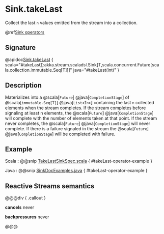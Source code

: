 # Sink.takeLast

Collect the last `n` values emitted from the stream into a collection.

@ref[Sink operators](../index.md#sink-operators)

## Signature

@apidoc[Sink.takeLast](Sink$) { scala="#takeLast[T](n:Int):akka.stream.scaladsl.Sink[T,scala.concurrent.Future[scala.collection.immutable.Seq[T]]]" java="#takeLast(int)" }


## Description

Materializes into a @scala[`Future`] @java[`CompletionStage`] of @scala[`immutable.Seq[T]`] @java[`List<In>`] containing the last `n` collected elements when the stream completes.
If the stream completes before signaling at least n elements, the @scala[`Future`] @java[`CompletionStage`]  will complete with the number
of elements taken at that point. 
If the stream never completes, the @scala[`Future`] @java[`CompletionStage`] will never complete.
If there is a failure signaled in the stream the @scala[`Future`] @java[`CompletionStage`] will be completed with failure.

## Example

Scala
:   @@snip [TakeLastSinkSpec.scala](/akka-stream-tests/src/test/scala/akka/stream/scaladsl/TakeLastSinkSpec.scala) { #takeLast-operator-example }

Java
:   @@snip [SinkDocExamples.java](/akka-docs/src/test/java/jdocs/stream/operators/SinkDocExamples.java) { #takeLast-operator-example }

## Reactive Streams semantics

@@@div { .callout }

**cancels** never

**backpressures** never

@@@
